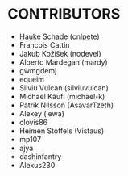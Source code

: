 CONTRIBUTORS
============

- Hauke Schade (cnlpete)
- Francois Cattin
- Jakub Kožíšek (nodevel)
- Alberto Mardegan (mardy)
- gwmgdemj
- equeim
- Silviu Vulcan (silviuvulcan)
- Michael Käufl (michael-k)
- Patrik Nilsson (AsavarTzeth)
- Alexey (lewa)
- clovis86
- Heimen Stoffels (Vistaus)
- mp107
- ajya
- dashinfantry
- Alexus230
